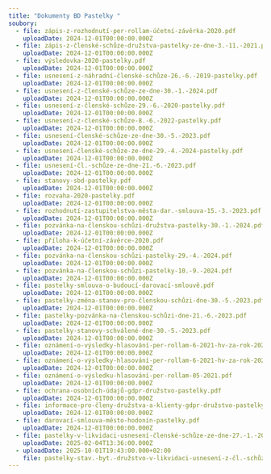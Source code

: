 ```yaml
---
title: "Dokumenty BD Pastelky "
soubory:
  - file: zápis-z-rozhodnutí-per-rollam-účetní-závěrka-2020.pdf
    uploadDate: 2024-12-01T00:00:00.000Z
  - file: zápis-z-členské-schůze-družstva-pastelky-ze-dne-3.-11.-2021.pdf
    uploadDate: 2024-12-01T00:00:00.000Z
  - file: výsledovka-2020-pastelky.pdf
    uploadDate: 2024-12-01T00:00:00.000Z
  - file: usnesení-z-náhradní-členské-schůze-26.-6.-2019-pastelky.pdf
    uploadDate: 2024-12-01T00:00:00.000Z
  - file: usnesení-z-členské-schůze-ze-dne-30.-1.-2024.pdf
    uploadDate: 2024-12-01T00:00:00.000Z
  - file: usnesení-z-členské-schůze-29.-6.-2020-pastelky.pdf
    uploadDate: 2024-12-01T00:00:00.000Z
  - file: usnesení-z-členské-schůze-8.-6.-2022-pastelky.pdf
    uploadDate: 2024-12-01T00:00:00.000Z
  - file: usnesení-členské-schůze-ze-dne-30.-5.-2023.pdf
    uploadDate: 2024-12-01T00:00:00.000Z
  - file: usnesení-členské-schůze-ze-dne-29.-4.-2024-pastelky.pdf
    uploadDate: 2024-12-01T00:00:00.000Z
  - file: usnesení-čl.-schůze-ze-dne-21.-6.-2023.pdf
    uploadDate: 2024-12-01T00:00:00.000Z
  - file: stanovy-sbd-pastelky.pdf
    uploadDate: 2024-12-01T00:00:00.000Z
  - file: rozvaha-2020-pastelky.pdf
    uploadDate: 2024-12-01T00:00:00.000Z
  - file: rozhodnutí-zastupitelstva-města-dar.-smlouva-15.-3.-2023.pdf
    uploadDate: 2024-12-01T00:00:00.000Z
  - file: pozvánka-na-členskou-schůzi-družstva-pastelky-30.-1.-2024.pdf
    uploadDate: 2024-12-01T00:00:00.000Z
  - file: příloha-k-účetní-závěrce-2020.pdf
    uploadDate: 2024-12-01T00:00:00.000Z
  - file: pozvánka-na-členskou-schůzi-pastelky-29.-4.-2024.pdf
    uploadDate: 2024-12-01T00:00:00.000Z
  - file: pozvánka-na-členskou-schůzi-pastelky-10.-9.-2024.pdf
    uploadDate: 2024-12-01T00:00:00.000Z
  - file: pastelky-smlouva-o-budoucí-darovací-smlouvě.pdf
    uploadDate: 2024-12-01T00:00:00.000Z
  - file: pastelky-změna-stanov-pro-členskou-schůzi-dne-30.-5.-2023.pdf
    uploadDate: 2024-12-01T00:00:00.000Z
  - file: pastelky-pozvánka-na-členskou-schůzi-dne-21.-6.-2023.pdf
    uploadDate: 2024-12-01T00:00:00.000Z
  - file: pastelky-stanovy-schválené-dne-30.-5.-2023.pdf
    uploadDate: 2024-12-01T00:00:00.000Z
  - file: oznámení-o-výsledky-hlasování-per-rollam-6-2021-hv-za-rok-2020-.pdf
    uploadDate: 2024-12-01T00:00:00.000Z
  - file: oznámení-o-výsledky-hlasování-per-rollam-6-2021-hv-za-rok-2020-.pdf
    uploadDate: 2024-12-01T00:00:00.000Z
  - file: oznámení-o-výsledku-hlasování-per-rollam-05-2021.pdf
    uploadDate: 2024-12-01T00:00:00.000Z
  - file: ochrana-osobních-údajů-gdpr-družstvo-pastelky.pdf
    uploadDate: 2024-12-01T00:00:00.000Z
  - file: informace-pro-členy-družstva-a-klienty-gdpr-družstvo-pastelky.pdf
    uploadDate: 2024-12-01T00:00:00.000Z
  - file: darovací-smlouva-město-hodonín-pastelky.pdf
    uploadDate: 2024-12-01T00:00:00.000Z
  - file: pastelky-v-likvidaci-usnesení-členské-schůze-ze-dne-27.-1.-2025.pdf
    uploadDate: 2025-02-04T13:36:00.000Z
  - uploadDate: 2025-10-01T19:43:00.000+02:00
    file: pastelky-stav.-byt.-družstvo-v-likvidaci-usnesení-z-čl.-schůze-24.-9.-2025.pdf
---
```

